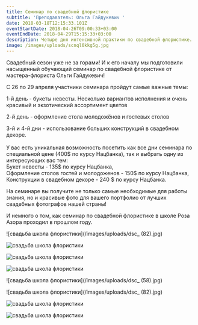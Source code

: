 ```yaml
---
title: Семинар по свадебной флористике
subtitle: 'Преподаватель: Ольга Гайдукевич '
date: 2018-03-18T12:15:33.101Z
eventStartDate: 2018-04-26T09:00:33+03:00
eventEndDate: 2018-04-29T15:15:33+03:00
description: Четыре дня интенсивной практики по свадебной флористике.
image: /images/uploads/scnql0kkg5g.jpg
---
```

Свадебный сезон уже не за горами! 
И к его началу мы подготовили насыщенный обучающий семинар по свадебной флористике от мастера-флориста Ольги Гайдукевич! 

С 26 по 29 апреля участники семинара пройдут самые важные темы:

1-й день - букеты невесты. Несколько вариантов исполнения и очень красивый и экзотический ассортимент цветов

2-й день - оформление стола молодожёнов и гостевых столов

3-й и 4-й дни - использование больших конструкций в свадебном декоре.\
\
У вас есть уникальная возможность посетить как все дни семинара по специальной цене (400$ по курсу Нацбанка), так и выбрать одну из интересующих вас тем:\
Букет невесты - 135$ по курсу Нацбанка,\
Оформление столов гостей и молодоженов - 150$ по курсу Нацбанка,\
Конструкции в свадебном декоре - 240 $ по курсу Нацбанка.

На семинаре вы получите не только самые необходимые для работы знания, но и красивые фото для вашего портфолио от лучших свадебных фотографов нашей страны!

И немного о том, как семинар по свадебной флористике в школе Роза Азора проходил в прошлом году. 

![свадьба школа флористики](/images/uploads/dsc_ (82).jpg)

![свадьба школа флористики](/images/uploads/cs9vwgaxi-c.jpg)

![свадьба школа флористики](/images/uploads/scnql0kkg5g.jpg)

![свадьба школа флористики](/images/uploads/gbvsa6wx4ii.jpg)

![свадьба школа флористики](/images/uploads/dsc_ (58).jpg)

![свадьба школа флористики](/images/uploads/dsc_ (82).jpg)



![свадьба школа флористики](/images/uploads/dscf4265.jpg)

![свадьба школа флористики](/images/uploads/2-75.jpg)
